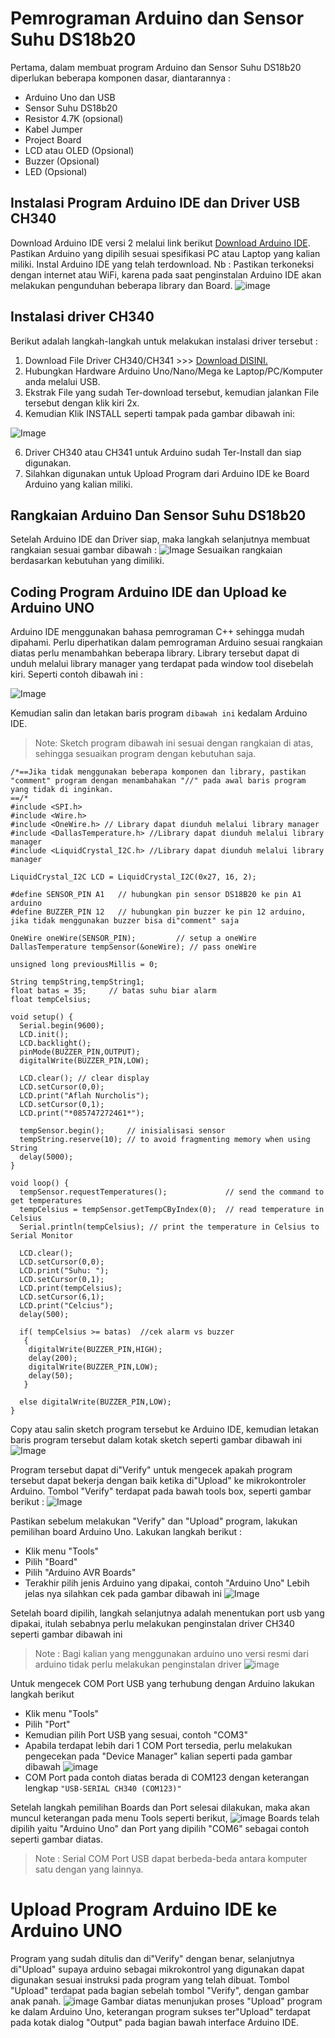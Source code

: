 # Pemrograman Arduino dan Sensor Suhu DS18b20

Pertama, dalam membuat program Arduino dan Sensor Suhu DS18b20 diperlukan beberapa komponen dasar, diantarannya :
- Arduino Uno dan USB
- Sensor Suhu DS18b20
- Resistor 4.7K (opsional)
- Kabel Jumper
- Project Board
- LCD atau OLED (Opsional)
- Buzzer (Opsional)
- LED (Opsional)

## Instalasi Program Arduino IDE dan Driver USB CH340

Download Arduino IDE versi 2 melalui link berikut [Download Arduino IDE](https://docs.arduino.cc/software/ide-v2/tutorials/getting-started/ide-v2-downloading-and-installing/). Pastikan Arduino yang dipilih sesuai spesifikasi PC atau Laptop yang kalian miliki.
Instal Arduino IDE yang telah terdownload.
Nb : Pastikan terkoneksi dengan internet atau WiFi, karena pada saat penginstalan Arduino IDE akan melakukan pengunduhan beberapa library dan Board.
![image](https://github.com/user-attachments/assets/5b21bc15-5a1c-45cf-99d7-a84621caeffe)


## Instalasi driver CH340

Berikut adalah langkah-langkah untuk melakukan instalasi driver tersebut :

1. Download File Driver CH340/CH341 >>> [Download DISINI.](https://drive.google.com/file/d/1mjJGaasvh0iiqljNrpCc17mMRMeVlDaC/view)
2. Hubungkan Hardware Arduino Uno/Nano/Mega ke Laptop/PC/Komputer anda melalui USB.
3. Ekstrak File yang sudah Ter-download tersebut, kemudian jalankan File tersebut dengan klik kiri 2x.
4. Kemudian Klik INSTALL seperti tampak pada gambar dibawah ini:

![Image](https://github.com/user-attachments/assets/f8a4260a-19a2-4e56-8d93-006ff4c8717d)

6. Driver CH340 atau CH341 untuk Arduino sudah Ter-Install dan siap digunakan.
7. Silahkan digunakan untuk Upload Program dari Arduino IDE ke Board Arduino yang kalian miliki.

## Rangkaian Arduino Dan Sensor Suhu DS18b20

Setelah Arduino IDE dan Driver siap, maka langkah selanjutnya membuat rangkaian sesuai gambar dibawah :
![Image](https://github.com/user-attachments/assets/856b9f2f-40fc-4108-95c9-c6828490cc5a)
Sesuaikan rangkaian berdasarkan kebutuhan yang dimiliki.

## Coding Program Arduino IDE dan Upload ke Arduino UNO

Arduino IDE menggunakan bahasa pemrograman C++ sehingga mudah dipahami. Perlu diperhatikan dalam pemrograman Arduino sesuai rangkaian diatas perlu menambahkan beberapa library. Library tersebut dapat di unduh melalui library manager yang terdapat pada window tool disebelah kiri. Seperti contoh dibawah ini :

![Image](https://github.com/user-attachments/assets/3f6731e4-b4eb-4263-8fe7-87f7e2f54eeb)

Kemudian salin dan letakan baris program `dibawah ini` kedalam Arduino IDE.
> Note: Sketch program dibawah ini sesuai dengan rangkaian di atas, sehingga sesuaikan program dengan kebutuhan saja.

```
/*==Jika tidak menggunakan beberapa komponen dan library, pastikan "comment" program dengan menambahakan "//" pada awal baris program yang tidak di inginkan.
==/*
#include <SPI.h>
#include <Wire.h>
#include <OneWire.h> // Library dapat diunduh melalui library manager
#include <DallasTemperature.h> //Library dapat diunduh melalui library manager
#include <LiquidCrystal_I2C.h> //Library dapat diunduh melalui library manager

LiquidCrystal_I2C LCD = LiquidCrystal_I2C(0x27, 16, 2); 

#define SENSOR_PIN A1   // hubungkan pin sensor DS18B20 ke pin A1 arduino
#define BUZZER_PIN 12   // hubungkan pin buzzer ke pin 12 arduino, jika tidak menggunakan buzzer bisa di"comment" saja

OneWire oneWire(SENSOR_PIN);         // setup a oneWire 
DallasTemperature tempSensor(&oneWire); // pass oneWire 

unsigned long previousMillis = 0;

String tempString,tempString1;
float batas = 35;     // batas suhu biar alarm
float tempCelsius;

void setup() {
  Serial.begin(9600);
  LCD.init();
  LCD.backlight();
  pinMode(BUZZER_PIN,OUTPUT);
  digitalWrite(BUZZER_PIN,LOW);

  LCD.clear(); // clear display
  LCD.setCursor(0,0);
  LCD.print("Aflah Nurcholis");
  LCD.setCursor(0,1);
  LCD.print("*085747272461*");

  tempSensor.begin();     // inisialisasi sensor
  tempString.reserve(10); // to avoid fragmenting memory when using String
  delay(5000);
}

void loop() {
  tempSensor.requestTemperatures();             // send the command to get temperatures
  tempCelsius = tempSensor.getTempCByIndex(0);  // read temperature in Celsius
  Serial.println(tempCelsius); // print the temperature in Celsius to Serial Monitor

  LCD.clear();
  LCD.setCursor(0,0);
  LCD.print("Suhu: ");
  LCD.setCursor(0,1);
  LCD.print(tempCelsius);
  LCD.setCursor(6,1);
  LCD.print("Celcius");
  delay(500);

  if( tempCelsius >= batas)  //cek alarm vs buzzer
   {
    digitalWrite(BUZZER_PIN,HIGH);
    delay(200);
    digitalWrite(BUZZER_PIN,LOW);
    delay(50);
   }
  
  else digitalWrite(BUZZER_PIN,LOW);
}
```

Copy atau salin sketch program tersebut ke Arduino IDE, kemudian letakan baris program tersebut dalam kotak sketch seperti gambar dibawah ini
![Image](https://github.com/user-attachments/assets/7c6a45b2-c531-462d-ad3a-772a9b3b6cb9)

Program tersebut dapat di"Verify" untuk mengecek apakah program tersebut dapat bekerja dengan baik ketika di"Upload" ke mikrokontroler Arduino.
Tombol "Verify" terdapat pada bawah tools box, seperti gambar berikut :
![Image](https://github.com/user-attachments/assets/4d590023-c602-4c90-a5f0-006d71e98ddc)

Pastikan sebelum melakukan "Verify" dan "Upload" program, lakukan pemilihan board Arduino Uno. Lakukan langkah berikut :
- Klik menu "Tools"
- Pilih "Board"
- Pilih "Arduino AVR Boards"
- Terakhir pilih jenis Arduino yang dipakai, contoh "Arduino Uno"
Lebih jelas nya silahkan cek pada gambar dibawah ini
![Image](https://github.com/user-attachments/assets/5fdee65d-c5b4-4a47-80c9-d0fc6e477c16)

Setelah board dipilih, langkah selanjutnya adalah menentukan port usb yang dipakai, itulah sebabnya perlu melakukan penginstalan driver CH340 seperti gambar dibawah ini 
> Note : Bagi kalian yang menggunakan arduino uno versi resmi dari arduino tidak perlu melakukan penginstalan driver
![image](https://github.com/user-attachments/assets/0f9fbdee-2510-4d68-9afa-18dcf8f77f4a)

Untuk mengecek COM Port USB yang terhubung dengan Arduino lakukan langkah berikut
- Klik menu "Tools"
- Pilih "Port"
- Kemudian pilih Port USB yang sesuai, contoh "COM3"
- Apabila terdapat lebih dari 1 COM Port tersedia, perlu melakukan pengecekan pada "Device Manager" kalian seperti pada gambar dibawah
![image](https://github.com/user-attachments/assets/0a99bc1c-9ad2-4ddc-9df7-4e76ffc2cab8)
- COM Port pada contoh diatas berada di COM123 dengan keterangan lengkap `"USB-SERIAL CH340 (COM123)"`

Setelah langkah pemilihan Boards dan Port selesai dilakukan, maka akan muncul keterangan pada menu Tools seperti berikut,
![image](https://github.com/user-attachments/assets/3bb14459-29f5-4366-a917-e0f052303671)
Boards telah dipilih yaitu "Arduino Uno" dan Port yang dipilih "COM6" sebagai contoh seperti gambar diatas.
> Note : Serial COM Port USB dapat berbeda-beda antara komputer satu dengan yang lainnya.

# Upload Program Arduino IDE ke Arduino UNO #

Program yang sudah ditulis dan di"Verify" dengan benar, selanjutnya di"Upload" supaya arduino sebagai mikrokontrol yang digunakan dapat digunakan sesuai instruksi pada program yang telah dibuat. Tombol "Upload" terdapat pada bagian sebelah tombol "Verify", dengan gambar anak panah.
![image](https://github.com/user-attachments/assets/7feb6ccd-2c59-43f8-b8a3-98a7ca0e070e)
Gambar diatas menunjukan proses "Upload" program ke dalam Arduino Uno, keterangan program sukses ter"Upload" terdapat pada kotak dialog "Output" pada bagian bawah interface Arduino IDE.


